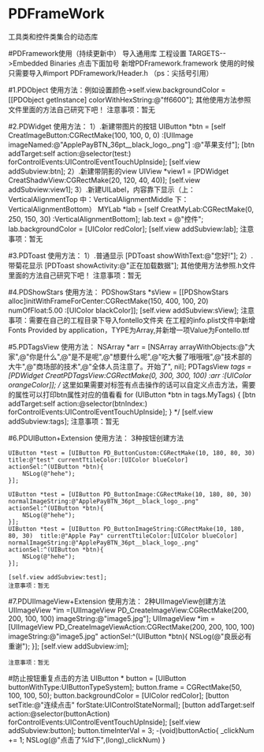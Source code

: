 # PDFrameWork
工具类和控件类集合的动态库

#PDFramework使用（持续更新中）
导入通用库 工程设置  TARGETS-->Embedded Binaries  点击下面加号 新增PDFramework.framework
使用的时候 只需要导入#import  PDFramework/Header.h （ps：尖括号引用）

#1.PDObject
	使用方法：例如设置颜色->self.view.backgroundColor = [[PDObject getInstance] colorWithHexString:@"ff6600"];
	其他使用方法参照文件里面的方法自己研究下吧！
	注意事项：暂无

#2.PDWidget
	使用方法：
	1）.新建带图片的按钮
	UIButton *btn = [self CreatImageButton:CGRectMake(100, 100, 0, 0) :[UIImage imageNamed:@"ApplePayBTN_36pt__black_logo_.png"] :@"苹果支付"];
	[btn addTarget:self action:@selector(test:) forControlEvents:UIControlEventTouchUpInside];
	[self.view addSubview:btn];
	2）.新建带阴影的view
	UIView *view1 = [PDWidget CreatShadwView:CGRectMake(20, 120, 40, 40)];
	[self.view addSubview:view1];
	3）.新建UILabel，内容靠下显示（上：VerticalAlignmentTop 中：VerticalAlignmentMiddle 下：VerticalAlignmentBottom）
	MYLab *lab = [self CreatMyLab:CGRectMake(0, 250, 150, 30) :VerticalAlignmentBottom];
	lab.text = @"控件";
	lab.backgroundColor = [UIColor redColor];
	[self.view addSubview:lab];
	注意事项：暂无

#3.PDToast
	使用方法：
	1）.普通显示
	[PDToast showWithText:@"您好!"];
	2）.带菊花显示
	[PDToast showActivity:@"正在加载数据"];
	其他使用方法参照.h文件里面的方法自己研究下吧！
	注意事项：暂无

#4.PDShowStars
	使用方法：
	PDShowStars *sView = [[PDShowStars alloc]initWithFrameForCenter:CGRectMake(150, 400, 100, 20) numOfFloat:5.00 :[UIColor blackColor]];
	[self.view addSubview:sView];
	注意事项：需要在自己的工程目录下导入fontello文件夹  在工程的info.plist文件中新增Fonts Provided by application，TYPE为Array,并新增一项Value为Fontello.ttf
	
#5.PDTagsView
	使用方法：
	    NSArray *arr = [NSArray arrayWithObjects:@"大家",@"你是什么",@"是不是呢",@"想要什么呢",@"吃大餐了哦哦哦",@"技术部的大牛",@"商场部的技术",@"全体人员注意了。开始了", nil];
	    PDTagsView *tags = [PDWidget CreatPDTagsView:CGRectMake(0, 300, 300, 100) :arr :[UIColor orangeColor]];
	    /* 这里如果需要对标签有点击操作的话可以自定义点击方法，需要的属性可以打印btn属性对应的值看看
	    for (UIButton *btn in tags.MyTags) {
	    [btn addTarget:self action:@selector(btnIndex:) forControlEvents:UIControlEventTouchUpInside];
	    }
	    */
	    [self.view addSubview:tags];
	注意事项：暂无	
	
#6.PDUIButton+Extension
    使用方法：
    3种按钮创建方法
    
    UIButton *test = [UIButton PD_ButtonCustom:CGRectMake(10, 180, 80, 30) title:@"test" currentTtileColor:[UIColor blueColor] actionSel:^(UIButton *btn){
    	NSLog(@"hehe");
    }];
    
    UIButton *test = [UIButton PD_ButtonImage:CGRectMake(10, 180, 80, 30) normalImageString:@"ApplePayBTN_36pt__black_logo_.png" actionSel:^(UIButton *btn){
    	NSLog(@"hehe");
    }];
    UIButton *test = [UIButton PD_ButtonImageString:CGRectMake(10, 180, 80, 30)  title:@"Apple Pay" currentTtileColor:[UIColor blueColor] normalImageString:@"ApplePayBTN_36pt__black_logo_.png" actionSel:^(UIButton *btn){
    	NSLog(@"hehe");
    }];
    
    [self.view addSubview:test];
    注意事项：暂无
    
#7.PDUIImageView+Extension
    使用方法：
    2种UIImageView创建方法
    UIImageView *im  =[UIImageView PD_CreateImageView:CGRectMake(200, 200, 100, 100) imageString:@"image5.jpg"];
    UIImageView *im  =[UIImageView PD_CreateImageViewAction:CGRectMake(200, 200, 100, 100) imageString:@"image5.jpg" actionSel:^(UIButton *btn){
        NSLog(@"良辰必有重谢");
    }];
    [self.view addSubview:im];

    注意事项：暂无
    
    
#防止按钮重复点击的方法
	UIButton * button = [UIButton buttonWithType:UIButtonTypeSystem];
	button.frame = CGRectMake(50, 100, 100, 50);
	button.backgroundColor = [UIColor redColor];
	[button setTitle:@"连续点击" forState:UIControlStateNormal];
	[button addTarget:self action:@selector(buttonAction) forControlEvents:UIControlEventTouchUpInside];
	[self.view addSubview:button];
	button.timeInterVal = 3;
	-(void)buttonActio{
		 _clickNum += 1;
		NSLog(@"点击了%ld下",(long)_clickNum)
	}
    

